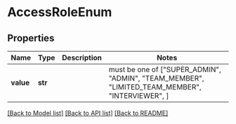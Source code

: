 # AccessRoleEnum

## Properties
Name | Type | Description | Notes
------------ | ------------- | ------------- | -------------
**value** | **str** |  |  must be one of ["SUPER_ADMIN", "ADMIN", "TEAM_MEMBER", "LIMITED_TEAM_MEMBER", "INTERVIEWER", ]

[[Back to Model list]](../README.md#documentation-for-models) [[Back to API list]](../README.md#documentation-for-api-endpoints) [[Back to README]](../README.md)


